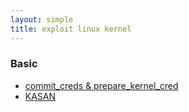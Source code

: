 ```yaml
---
layout: simple
title: exploit linux kernel
---
```





### Basic

- [commit_creds & prepare_kernel_cred](/study/linux_kernel/basic/commit_prepare_creds)
- [KASAN](/study/linux_kernel/basic/KASAN)


